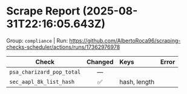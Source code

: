 # Scrape Report (2025-08-31T22:16:05.643Z)

Group: `compliance`  |  Run: https://github.com/AlbertoRoca96/scraping-checks-scheduler/actions/runs/17362976978

| Check | Changed | Keys | Error |
|---|:---:|:--|:--|
| `psa_charizard_pop_total` | — |  |  |
| `sec_aapl_8k_list_hash` | ✅ | hash, length |  |
